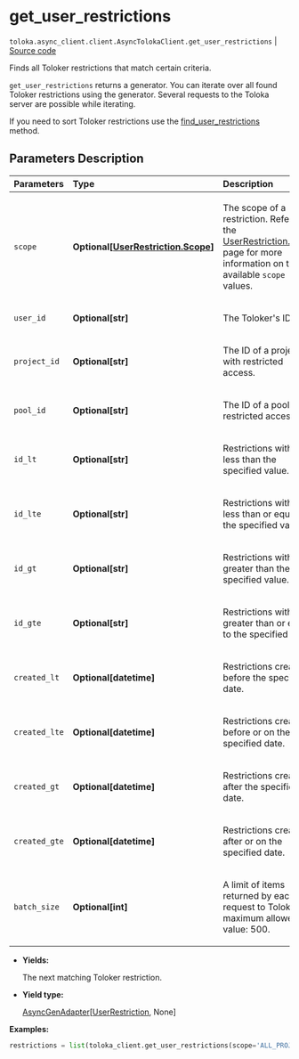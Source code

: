 # get_user_restrictions
`toloka.async_client.client.AsyncTolokaClient.get_user_restrictions` | [Source code](https://github.com/Toloka/toloka-kit/blob/v1.2.3/src/client/__init__.py#L0)

Finds all Toloker restrictions that match certain criteria.


`get_user_restrictions` returns a generator. You can iterate over all found Toloker restrictions using the generator. Several requests to the Toloka server are possible while iterating.

If you need to sort Toloker restrictions use the [find_user_restrictions](toloka.client.TolokaClient.find_user_restrictions.md) method.

## Parameters Description

| Parameters | Type | Description |
| :----------| :----| :-----------|
`scope`|**Optional\[[UserRestriction.Scope](toloka.client.user_restriction.UserRestriction.Scope.md)\]**|<p>The scope of a restriction. Refer to the [UserRestriction.Scope](toloka.client.user_restriction.UserRestriction.Scope.md) page for more information on the available `scope` values.</p>
`user_id`|**Optional\[str\]**|<p>The Toloker&#x27;s ID.</p>
`project_id`|**Optional\[str\]**|<p>The ID of a project with restricted access.</p>
`pool_id`|**Optional\[str\]**|<p>The ID of a pool with restricted access.</p>
`id_lt`|**Optional\[str\]**|<p>Restrictions with IDs less than the specified value.</p>
`id_lte`|**Optional\[str\]**|<p>Restrictions with IDs less than or equal to the specified value.</p>
`id_gt`|**Optional\[str\]**|<p>Restrictions with IDs greater than the specified value.</p>
`id_gte`|**Optional\[str\]**|<p>Restrictions with IDs greater than or equal to the specified value.</p>
`created_lt`|**Optional\[datetime\]**|<p>Restrictions created before the specified date.</p>
`created_lte`|**Optional\[datetime\]**|<p>Restrictions created before or on the specified date.</p>
`created_gt`|**Optional\[datetime\]**|<p>Restrictions created after the specified date.</p>
`created_gte`|**Optional\[datetime\]**|<p>Restrictions created after or on the specified date.</p>
`batch_size`|**Optional\[int\]**|<p>A limit of items returned by each request to Toloka. The maximum allowed value: 500.</p>

* **Yields:**

  The next matching Toloker restriction.

* **Yield type:**

  [AsyncGenAdapter](toloka.util.async_utils.AsyncGenAdapter.md)\[[UserRestriction](toloka.client.user_restriction.UserRestriction.md), None\]

**Examples:**


```python
restrictions = list(toloka_client.get_user_restrictions(scope='ALL_PROJECTS'))
```
